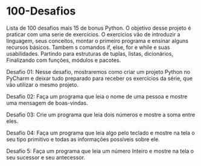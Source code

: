 # 100-Desafios
Lista de 100 desafios mais 15 de bonus Python. 
O objetivo desse projeto é praticar com uma serie de exercicios. O exercicios vão de introduzir a linguagem, seus conceitos, montar o primeiro programa e ensinar alguns recursos básicos. Tambem s comandos if, else, for e while e suas usabilidades. Partindo para estruturas de tuplas, listas, dicionários, Finalizando com funções, módulos e pacotes.

Desafio 01:
Nesse desafio, mostraremos como criar um projeto Python no PyCharm e deixar tudo preparado para receber os exercícios da série, que vão utilizar o mesmo projeto.

Desafio 02:
Faça um programa que leia o nome de uma pessoa e mostre uma mensagem de boas-vindas.

Desafio 03: Crie um programa que leia dois números e mostre a soma entre eles.

Desafio 04: Faça um programa que leia algo pelo teclado e mostre na tela o seu tipo primitivo e todas as informações possíveis sobre ele.

Desafio 5: Faça um programa que leia um número Inteiro e mostre na tela o seu sucessor e seu antecessor.
